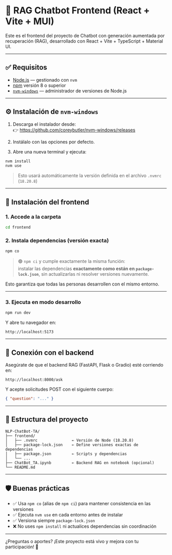 # 🧠 RAG Chatbot Frontend (React + Vite + MUI)

Este es el frontend del proyecto de Chatbot con generación aumentada por recuperación (RAG), desarrollado con React + Vite + TypeScript + Material UI.

---

## ✅ Requisitos

- [Node.js](https://nodejs.org/en) — gestionado con `nvm`
- [npm](https://www.npmjs.com/) versión 8 o superior
- [`nvm-windows`](https://github.com/coreybutler/nvm-windows) — administrador de versiones de Node.js

---

## ⚙️ Instalación de `nvm-windows`

1. Descarga el instalador desde:  
   👉 https://github.com/coreybutler/nvm-windows/releases

2. Instálalo con las opciones por defecto.

3. Abre una nueva terminal y ejecuta:

```bash
nvm install
nvm use
```

> Esto usará automáticamente la versión definida en el archivo `.nvmrc` (`18.20.8`)

---

## 🚀 Instalación del frontend

### 1. Accede a la carpeta

```bash
cd frontend
```

### 2. Instala dependencias (versión exacta)

```bash
npm co
```

> 🟢 `npm ci` y cumple exactamente la misma función:  
> instalar las dependencias **exactamente como están en `package-lock.json`**, sin actualizarlas ni resolver versiones nuevamente.

Esto garantiza que todas las personas desarrollen con el mismo entorno.

---

### 3. Ejecuta en modo desarrollo

```bash
npm run dev
```

Y abre tu navegador en:

```
http://localhost:5173
```

---

## 🔗 Conexión con el backend

Asegúrate de que el backend RAG (FastAPI, Flask o Gradio) esté corriendo en:

```
http://localhost:8000/ask
```

Y acepte solicitudes POST con el siguiente cuerpo:

```json
{ "question": "..." }
```

---

## 📁 Estructura del proyecto

```
NLP-ChatBot-TA/
├── frontend/
│   ├── .nvmrc               ← Versión de Node (18.20.8)
│   ├── package-lock.json    ← Define versiones exactas de dependencias
│   ├── package.json         ← Scripts y dependencias
│   └── ...
├── ChatBot_TA.ipynb         ← Backend RAG en notebook (opcional)
└── README.md
```

---

## 🛡 Buenas prácticas

- ✅ Usa `npm co` (alias de `npm ci`) para mantener consistencia en las versiones
- ✅ Ejecuta `nvm use` en cada entorno antes de instalar
- ✅ Versiona siempre `package-lock.json`
- ❌ No uses `npm install` ni actualices dependencias sin coordinación

---

¿Preguntas o aportes? ¡Este proyecto está vivo y mejora con tu participación! 🚀
